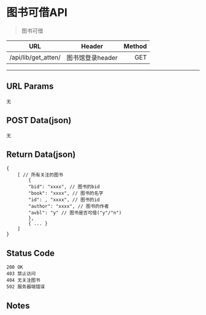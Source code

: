 # 图书可借API

> 图书可借

| URL |  Header | Method |
| ------------- |:-------------:| -----:|
|  /api/lib/get_atten/ | 图书馆登录header | GET |

<hr/>

## URL Params

    无

## POST Data(json)

    无

## Return Data(json)

    {
        [ // 所有关注的图书
            {
            "bid": "xxxx", // 图书的bid
            "book": "xxxx", // 图书的名字
            "id": , "xxxx", // 图书的id
            "author": "xxxx", // 图书的作者
            "avbl": "y" // 图书是否可借("y"/"n")
            },
            { ... }
        ]
    }

## Status Code

    200 OK
    403 禁止访问
    404 无关注图书
    502 服务器端错误

## Notes

